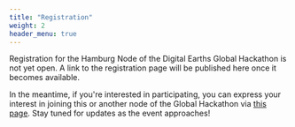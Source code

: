 ```yaml
---
title: "Registration"
weight: 2
header_menu: true
---
```

<!-- If you would like to attend the hackathon, please register here:

[Registration page (not yet set up)]() (until xx, 2025). After the registration has been confirmed, we will ask for the payment of the participation fee (150 €). 

Participation fees will include: xx, xx, xx.  -->

Registration for the Hamburg Node of the Digital Earths Global Hackathon is not yet open. A link to the registration page will be published here once it becomes available. 

In the meantime, if you're interested in participating, you can express your interest in joining this or another node of the Global Hackathon via [this page](https://events.mpimet.mpg.de/event/86/). Stay tuned for updates as the event approaches!
